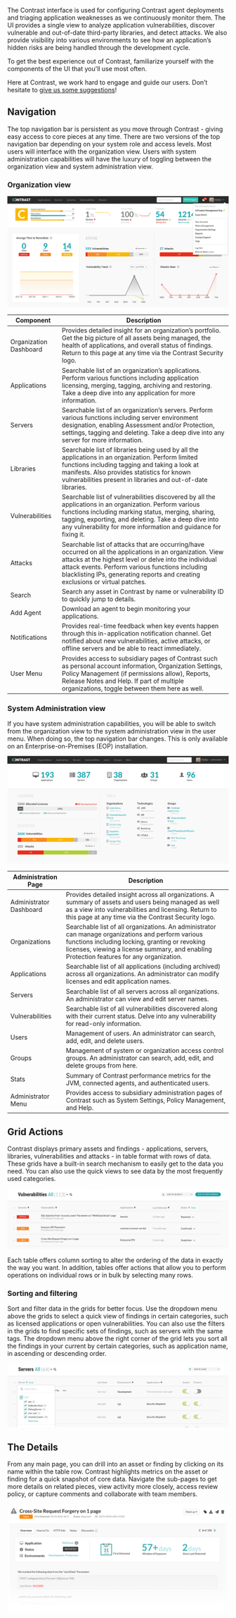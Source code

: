 <!--
title: "Getting Around the Contrast User Interface"
description: "General overview of the Contrast UI"
tags: "UI navigation"
-->

The Contrast interface is used for configuring Contrast agent deployments and triaging application weaknesses as we continuously monitor them. The UI provides a single view to analyze application vulnerabilities, discover vulnerable and out-of-date third-party libraries, and detect attacks. We also provide visibility into various environments to see how an application’s hidden risks are being handled through the development cycle. 

To get the best experience out of Contrast, familiarize yourself with the components of the UI that you'll use most often. 

Here at Contrast, we work hard to engage and guide our users. Don’t hesitate to <a href="mailto:andria.mattsen@contrastsecurity.com,terra.caussin@contrastsecurity.com">give us some suggestions</a>! 

## Navigation

The top navigation bar is persistent as you move through Contrast - giving easy access to core pieces at any time. There are two versions of the top navigation bar depending on your system role and access levels. Most users will interface with the organization view. Users with system administration capabilities will have the luxury of toggling between the organization view and system administration view.

### Organization view

<a href="assets/images/Dashboard-org-view.png" rel="lightbox" title="View the dashboard as an Organization Administrator"><img class="thumbnail" src="assets/images/Dashboard-org-view.png"/></a>

| Component 		     | Description                                                                                                                                                                                  |
|------------------------|----------------------------------------------------------------------------------------------------------------------------------------------------------------------------------------------|
| Organization Dashboard | Provides detailed insight for an organization’s portfolio. Get the big picture of all assets being managed, the health of applications, and overall status of findings. Return to this page at any time via the Contrast Security logo.            |
| Applications 			 | Searchable list of an organization’s applications. Perform various functions including application licensing, merging, tagging, archiving and restoring. Take a deep dive into any application for more information. |
| Servers 		         | Searchable list of an organization’s servers. Perform various functions including server environment designation, enabling Assessment and/or Protection, settings, tagging and deleting. Take a deep dive into any server for more information.                                                                         |
| Libraries 		     | Searchable list of libraries being used by all the applications in an organization. Perform limited functions including tagging and taking a look at manifests. Also provides statistics for known vulnerabilities present in libraries and out-of-date libraries.                          |
| Vulnerabilities        | Searchable list of vulnerabilities discovered by all the applications in an organization. Perform various functions including marking status, merging, sharing, tagging, exporting, and deleting. Take a deep dive into any vulnerability for more information and guidance for fixing it.                                                                    |
| Attacks 			     | Searchable list of attacks that are occurring/have occurred on all the applications in an organization. View attacks at the highest level or delve into the individual attack events. Perform various functions including blacklisting IPs, generating reports and creating exclusions or virtual patches.                                                                                                  |
| Search | Search any asset in Contrast by name or vulnerability ID to quickly jump to details.                                                                                                         |
| Add Agent     | Download an agent to begin monitoring your applications.                                                               |
| Notifications 	     | Provides real-time feedback when key events happen through this in-application notification channel. Get notified about new vulnerabilities, active attacks, or offline servers and be able to react immediately.                                                                                                    |
| User Menu 	   	     | Provides access to subsidiary pages of Contrast such as personal account information, Organization Settings, Policy Management (if permissions allow), Reports, Release Notes and Help. If part of multiple organizations, toggle between them here as well.                                                                                                    |

### System Administration view

If you have system administration capabilities, you will be able to switch from the organization view to the system administration view in the user menu. When doing so, the top navigation bar changes. This is only available on an Enterprise-on-Premises (EOP) installation.

<a href="assets/images/Dashboard-super-view.png" rel="lightbox" title="View the dashboard as a System Administrator"><img class="thumbnail" src="assets/images/Dashboard-super-view.png"/></a>

| Administration Page     | Description                                                                                                |
|-------------------------|------------------------------------------------------------------------------------------------------------|
| Administrator Dashboard | Provides detailed insight across all organizations. A summary of assets and users being managed as well as a view into vulnerabilities and licensing. Return to this page at any time via the Contrast Security logo.                         |
| Organizations           | Searchable list of all organizations. An administrator can manage organizations and perform various functions including locking, granting or revoking licenses, viewing a license summary, and enabling Protection features for any organization.                             |
| Applications            | Searchable list of all applications (including archived) across all organizations. An administrator can modify licenses and edit application names. |
| Servers                 | Searchable list of all servers across all organizations. An administrator can view and edit server names.                                       |
| Vulnerabilities         | Searchable list of all vulnerabilities discovered along with their current status. Delve into any vulnerability for read-only information.           |
| Users                   | Management of users. An administrator can search, add, edit, and delete users.      |
| Groups                  | Management of system or organization access control groups. An administrator can search, add, edit, and delete groups from here.      |
| Stats                   | Summary of Contrast performance metrics for the JVM, connected agents, and authenticated users.      |
| Administrator Menu      | Provides access to subsidiary administration pages of Contrast such as System Settings, Policy Management, and Help.      |


## Grid Actions

Contrast displays primary assets and findings - applications, servers, libraries, vulnerabilities and attacks - in table format with rows of data. These grids have a built-in search mechanism to easily get to the data you need. You can also use the quick views to see data by the most frequently used categories. 

<a href="assets/images/Vulnerabilities-grid.png" rel="lightbox" title="View vulnerabilities in the grid"><img class="thumbnail" src="assets/images/Vulnerabilities-grid.png"/></a>

Each table offers column sorting to alter the ordering of the data in exactly the way you want. In addition, tables offer actions that allow you to perform operations on individual rows or in bulk by selecting many rows. 

### Sorting and filtering 

Sort and filter data in the grids for better focus. Use the dropdown menu above the grids to select a quick view of findings in certain categories, such as licensed applications or open vulnerabilities. You can also use the filters in the grids to find specific sets of findings, such as servers with the same tags. The dropdown menu above the right corner of the grid lets you sort all the findings in your current by certain categories, such as application name, in ascending or descending order. 

<a href="assets/images/Servers-filter.png" rel="lightbox" title="Sort and filtering findings in the UI"><img class="thumbnail" src="assets/images/Servers-filter.png"/></a>

## The Details 

From any main page, you can drill into an asset or finding by clicking on its name within the table row. Contrast highlights metrics on the asset or finding for a quick snapshot of core data. Navigate the sub-pages to get more details on related pieces, view activity more closely, access review policy, or capture comments and collaborate with team members. 

<a href="assets/images/Details.png" rel="lightbox" title="Details View"><img class="thumbnail" src="assets/images/Details.png"/></a>
